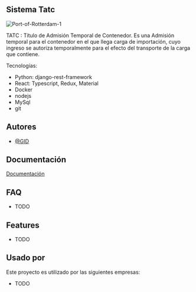 
## Sistema Tatc

![Port-of-Rotterdam-1](https://user-images.githubusercontent.com/34369026/120988929-4bb72580-c77f-11eb-8cef-24a4e6017025.jpg)

TATC : Título de Admisión Temporal de Contenedor. Es una Admisión temporal para el contenedor en el que llega carga de importación, cuyo ingreso se autoriza temporalmente para el efecto del transporte de la carga que contiene.


Tecnologías:
 -  Python: django-rest-framework
 -  React: Typescript, Redux, Material
 -  Docker
 -  nodejs
 -  MySql
 -  git

    
## Autores

- [@GID](https://github.com/GetItDone-GID)

  
## Documentación

[Documentación]([https://github.com/GetItDone-GID/Manuales/blob/main/Manual%20de%20usuario%20TATC%20V%201.00%20(1)%20(1).pdf])

  
## FAQ

- TODO

  
## Features

- TODO
  
## Usado por

Este proyecto es utilizado por las siguientes empresas:

- TODO
